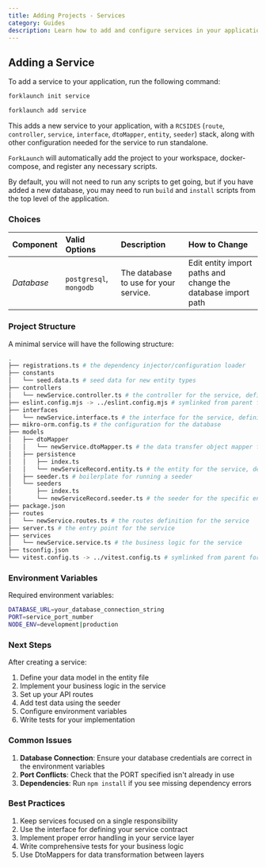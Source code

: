 ```yaml
---
title: Adding Projects - Services
category: Guides
description: Learn how to add and configure services in your application.
---
```


## Adding a Service

To add a service to your application, run the following command:

<CodeTabs type="instantiate">
  <Tab title="init">

  ```bash
  forklaunch init service
  ```

  </Tab>
  <Tab title="add">

  ```bash
  forklaunch add service
  ```

  </Tab>
</CodeTabs>

This adds a new service to your application, with a `RCSIDES` (`route`, `controller`, `service`, `interface`, `dtoMapper`, `entity`, `seeder`) stack, along with other configuration needed for the service to run standalone.

`ForkLaunch` will automatically add the project to your workspace, docker-compose, and register any necessary scripts.

By default, you will not need to run any scripts to get going, but if you have added a new database, you may need to run `build` and `install` scripts from the top level of the application.

### Choices

| Component  | Valid Options           | Description                           | How to Change                                                |
| :--------- | :---------------------- | :------------------------------------ | :----------------------------------------------------------- |
| _Database_ | `postgresql`, `mongodb` | The database to use for your service. | Edit entity import paths and change the database import path |

### Project Structure

A minimal service will have the following structure:

```bash
.
├── registrations.ts # the dependency injector/configuration loader
├── constants
│   └── seed.data.ts # seed data for new entity types
├── controllers
│   └── newService.controller.ts # the controller for the service, defining the API handlers
├── eslint.config.mjs -> ../eslint.config.mjs # symlinked from parent for consistency
├── interfaces
│   └── newService.interface.ts # the interface for the service, defining the business logic contract
├── mikro-orm.config.ts # the configuration for the database
├── models
│   ├── dtoMapper
│   │   └── newService.dtoMapper.ts # the data transfer object mapper for mapping between DTOs and entities
│   ├── persistence
│   │   ├── index.ts
│   │   └── newServiceRecord.entity.ts # the entity for the service, defining the database schema
│   ├── seeder.ts # boilerplate for running a seeder
│   └── seeders
│       ├── index.ts
│       └── newServiceRecord.seeder.ts # the seeder for the specific entity (boilerplate)
├── package.json
├── routes
│   └── newService.routes.ts # the routes definition for the service
├── server.ts # the entry point for the service
├── services
│   └── newService.service.ts # the business logic for the service
├── tsconfig.json
└── vitest.config.ts -> ../vitest.config.ts # symlinked from parent for consistency
```

### Environment Variables

Required environment variables:
```bash
DATABASE_URL=your_database_connection_string
PORT=service_port_number
NODE_ENV=development|production
```

### Next Steps

After creating a service:
1. Define your data model in the entity file
2. Implement your business logic in the service
3. Set up your API routes
4. Add test data using the seeder
5. Configure environment variables
6. Write tests for your implementation

### Common Issues

1. **Database Connection**: Ensure your database credentials are correct in the environment variables
2. **Port Conflicts**: Check that the PORT specified isn't already in use
3. **Dependencies**: Run `npm install` if you see missing dependency errors

### Best Practices

1. Keep services focused on a single responsibility
2. Use the interface for defining your service contract
3. Implement proper error handling in your service layer
4. Write comprehensive tests for your business logic
5. Use DtoMappers for data transformation between layers
